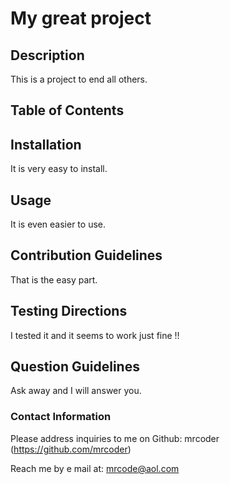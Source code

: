   # My great project 
## Description
This is a project to end all others.

## Table of Contents


## Installation
It is very easy to install.

## Usage
It is even easier to use.

## Contribution Guidelines
That is the easy part.

## Testing Directions
I tested it and it seems to work just fine !!

## Question Guidelines
Ask away and I will answer you.

### Contact Information
Please address inquiries to me on Github: mrcoder (https://github.com/mrcoder)

Reach me by e mail at: mrcode@aol.com